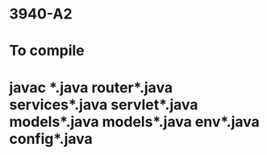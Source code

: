 # 3940-A2


# To compile
# javac *.java router\*.java services\*.java servlet\*.java models\*.java models\*.java env\*.java config\*.java
